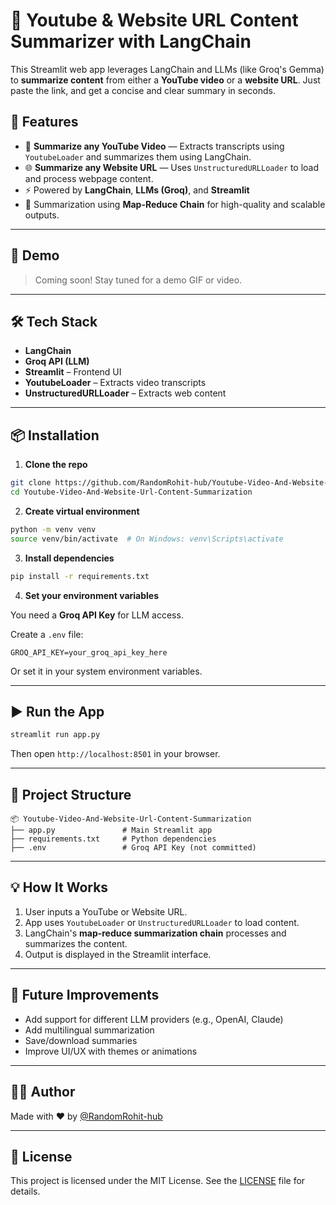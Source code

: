 
# 🦜 Youtube & Website URL Content Summarizer with LangChain

This Streamlit web app leverages LangChain and LLMs (like Groq's Gemma) to **summarize content** from either a **YouTube video** or a **website URL**. Just paste the link, and get a concise and clear summary in seconds.

## 🚀 Features

- 🔗 **Summarize any YouTube Video** — Extracts transcripts using `YoutubeLoader` and summarizes them using LangChain.
- 🌐 **Summarize any Website URL** — Uses `UnstructuredURLLoader` to load and process webpage content.
- ⚡ Powered by **LangChain**, **LLMs (Groq)**, and **Streamlit**
- 🧠 Summarization using **Map-Reduce Chain** for high-quality and scalable outputs.

---

## 📸 Demo

> Coming soon! Stay tuned for a demo GIF or video.

---

## 🛠️ Tech Stack

- **LangChain**
- **Groq API (LLM)**
- **Streamlit** – Frontend UI
- **YoutubeLoader** – Extracts video transcripts
- **UnstructuredURLLoader** – Extracts web content

---

## 📦 Installation

1. **Clone the repo**
```bash
git clone https://github.com/RandomRohit-hub/Youtube-Video-And-Website-Url-Content-Summarization.git
cd Youtube-Video-And-Website-Url-Content-Summarization
````

2. **Create virtual environment**

```bash
python -m venv venv
source venv/bin/activate  # On Windows: venv\Scripts\activate
```

3. **Install dependencies**

```bash
pip install -r requirements.txt
```

4. **Set your environment variables**

You need a **Groq API Key** for LLM access.

Create a `.env` file:

```
GROQ_API_KEY=your_groq_api_key_here
```

Or set it in your system environment variables.

---

## ▶️ Run the App

```bash
streamlit run app.py
```

Then open `http://localhost:8501` in your browser.

---

## 📁 Project Structure

```
📦 Youtube-Video-And-Website-Url-Content-Summarization
├── app.py               # Main Streamlit app
├── requirements.txt     # Python dependencies
├── .env                 # Groq API Key (not committed)
```

---

## 💡 How It Works

1. User inputs a YouTube or Website URL.
2. App uses `YoutubeLoader` or `UnstructuredURLLoader` to load content.
3. LangChain's **map-reduce summarization chain** processes and summarizes the content.
4. Output is displayed in the Streamlit interface.

---

## 🧠 Future Improvements

* Add support for different LLM providers (e.g., OpenAI, Claude)
* Add multilingual summarization
* Save/download summaries
* Improve UI/UX with themes or animations

---

## 🙋‍♂️ Author

Made with ❤️ by [@RandomRohit-hub](https://github.com/RandomRohit-hub)

---

## 📝 License

This project is licensed under the MIT License. See the [LICENSE](LICENSE) file for details.

```


